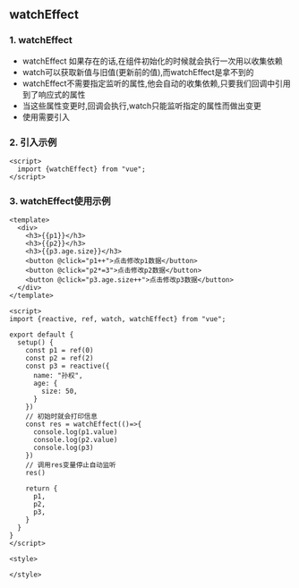 ## watchEffect

### 1. watchEffect
- watchEffect 如果存在的话,在组件初始化的时候就会执行一次用以收集依赖
- watch可以获取新值与旧值(更新前的值),而watchEffect是拿不到的
- watchEffect不需要指定监听的属性,他会自动的收集依赖,只要我们回调中引用到了响应式的属性
- 当这些属性变更时,回调会执行,watch只能监听指定的属性而做出变更
- 使用需要引入

### 2. 引入示例

```vue
<script>
  import {watchEffect} from "vue";
</script>
```

### 3. watchEffect使用示例

```vue
<template>
  <div>
    <h3>{{p1}}</h3>
    <h3>{{p2}}</h3>
    <h3>{{p3.age.size}}</h3>
    <button @click="p1++">点击修改p1数据</button>
    <button @click="p2*=3">点击修改p2数据</button>
    <button @click="p3.age.size++">点击修改p3数据</button>
  </div>
</template>

<script>
import {reactive, ref, watch, watchEffect} from "vue";

export default {
  setup() {
    const p1 = ref(0)
    const p2 = ref(2)
    const p3 = reactive({
      name: "孙权",
      age: {
        size: 50,
      }
    })
    // 初始时就会打印信息
    const res = watchEffect(()=>{
      console.log(p1.value)
      console.log(p2.value)
      console.log(p3)
    })
    // 调用res变量停止自动监听
    res()

    return {
      p1,
      p2,
      p3,
    }
  }
}
</script>

<style>

</style>
```